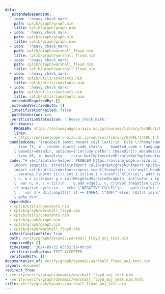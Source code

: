 ```yaml
---
data:
  _extendedDependsOn:
  - icon: ':heavy_check_mark:'
    path: cplib/graph/graph.nim
    title: cplib/graph/graph.nim
  - icon: ':heavy_check_mark:'
    path: cplib/graph/graph.nim
    title: cplib/graph/graph.nim
  - icon: ':heavy_check_mark:'
    path: cplib/graph/warshall_floyd.nim
    title: cplib/graph/warshall_floyd.nim
  - icon: ':heavy_check_mark:'
    path: cplib/graph/warshall_floyd.nim
    title: cplib/graph/warshall_floyd.nim
  - icon: ':heavy_check_mark:'
    path: cplib/utils/constants.nim
    title: cplib/utils/constants.nim
  - icon: ':heavy_check_mark:'
    path: cplib/utils/constants.nim
    title: cplib/utils/constants.nim
  _extendedRequiredBy: []
  _extendedVerifiedWith: []
  _isVerificationFailed: false
  _pathExtension: nim
  _verificationStatusIcon: ':heavy_check_mark:'
  attributes:
    PROBLEM: https://onlinejudge.u-aizu.ac.jp/courses/library/5/GRL/1/GRL_1_C
    links:
    - https://onlinejudge.u-aizu.ac.jp/courses/library/5/GRL/1/GRL_1_C
  bundledCode: "Traceback (most recent call last):\n  File \"/home/runner/.local/lib/python3.10/site-packages/onlinejudge_verify/documentation/build.py\"\
    , line 71, in _render_source_code_stat\n    bundled_code = language.bundle(stat.path,\
    \ basedir=basedir, options={'include_paths': [basedir]}).decode()\n  File \"/home/runner/.local/lib/python3.10/site-packages/onlinejudge_verify/languages/nim.py\"\
    , line 86, in bundle\n    raise NotImplementedError\nNotImplementedError\n"
  code: "# verification-helper: PROBLEM https://onlinejudge.u-aizu.ac.jp/courses/library/5/GRL/1/GRL_1_C\n\
    import sequtils, strutils\nimport cplib/graph/graph\nimport cplib/graph/warshall_floyd\n\
    import cplib/utils/constants\nproc scanf(formatstr: cstring){.header: \"<stdio.h>\"\
    , varargs.}\nproc ii(): int {.inline.} = scanf(\"%lld\\n\", addr result)\n\nvar\
    \ n, m = ii()\nvar g = initWeightedDirectedGraph(n, int)\nfor i in 0..<m:\n  \
    \  var u, v, c = ii()\n    g.add_edge(u, v, c)\nvar (negative_cycle, d) = g.warshall_floyd\n\
    if negative_cycle:\n    echo \"NEGATIVE CYCLE\"\n    quit()\nfor i in 0..<n:\n\
    \    var d = d[i].mapIt(if it == INF64: \"INF\" else: ($it)).join(\" \")\n   \
    \ echo d\n"
  dependsOn:
  - cplib/utils/constants.nim
  - cplib/graph/warshall_floyd.nim
  - cplib/utils/constants.nim
  - cplib/graph/graph.nim
  - cplib/graph/graph.nim
  - cplib/graph/warshall_floyd.nim
  isVerificationFile: true
  path: verify/graph/dynamic/warshall_floyd_aoj_test.nim
  requiredBy: []
  timestamp: '2024-09-21 03:52:16+09:00'
  verificationStatus: TEST_ACCEPTED
  verifiedWith: []
documentation_of: verify/graph/dynamic/warshall_floyd_aoj_test.nim
layout: document
redirect_from:
- /verify/verify/graph/dynamic/warshall_floyd_aoj_test.nim
- /verify/verify/graph/dynamic/warshall_floyd_aoj_test.nim.html
title: verify/graph/dynamic/warshall_floyd_aoj_test.nim
---
```

